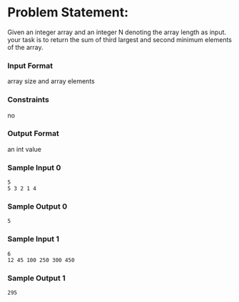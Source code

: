 # Problem Statement:

Given an integer array and an integer N denoting the array length as input. your task is to return the sum of third largest and second minimum elements of the array.

### Input Format

array size and array elements

### Constraints

no

### Output Format

an int value

### Sample Input 0
```
5
5 3 2 1 4
```
### Sample Output 0
```
5
```
### Sample Input 1
```
6
12 45 100 250 300 450
```
### Sample Output 1
```
295
```
